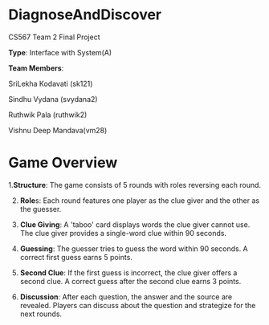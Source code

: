 # DiagnoseAndDiscover

CS567 Team 2 Final Project

**Type**: Interface with System(A)

**Team Members**: 

SriLekha Kodavati (sk121)

Sindhu Vydana (svydana2)

Ruthwik Pala (ruthwik2)

Vishnu Deep Mandava(vm28)

# Game Overview

1.**Structure**: The game consists of 5 rounds with roles reversing each round.

2. **Role**s: Each round features one player as the clue giver and the other as the guesser.

3. **Clue Giving**:
A 'taboo' card displays words the clue giver cannot use.
The clue giver provides a single-word clue within 90 seconds.

5. **Guessing**:
The guesser tries to guess the word within 90 seconds.
A correct first guess earns 5 points.

6. **Second Clue**:
If the first guess is incorrect, the clue giver offers a second clue.
A correct guess after the second clue earns 3 points.

7. **Discussion**:
After each question, the answer and the source are revealed.
Players can discuss about the question and strategize for the next rounds.
